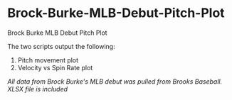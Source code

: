# Brock-Burke-MLB-Debut-Pitch-Plot
Brock Burke MLB Debut Pitch Plot 

The two scripts output the following: 

1) Pitch movement plot 
2) Velocity vs Spin Rate plot

*All data from Brock Burke's MLB debut was pulled from Brooks Baseball. XLSX file is included*
